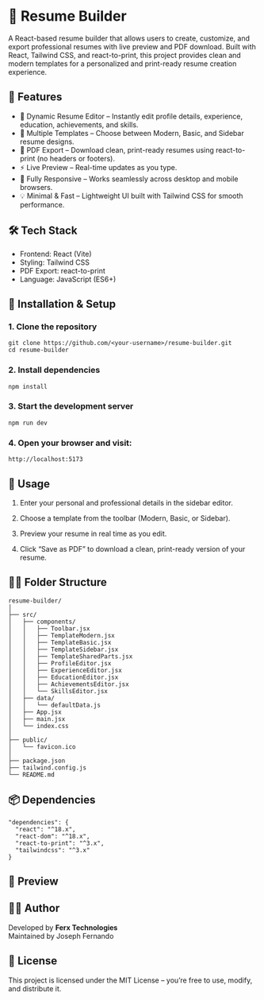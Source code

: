 # 📄 Resume Builder
A React-based resume builder that allows users to create, customize, and export professional resumes with live preview and PDF download. Built with React, Tailwind CSS, and react-to-print, this project provides clean and modern templates for a personalized and print-ready resume creation experience.

## 🚀 Features
* 🧩 Dynamic Resume Editor – Instantly edit profile details, experience, education, achievements, and skills.
* 🎨 Multiple Templates – Choose between Modern, Basic, and Sidebar resume designs.
* 💾 PDF Export – Download clean, print-ready resumes using react-to-print (no headers or footers).
* ⚡ Live Preview – Real-time updates as you type.
* 🎯 Fully Responsive – Works seamlessly across desktop and mobile browsers.
* 💡 Minimal & Fast – Lightweight UI built with Tailwind CSS for smooth performance.

## 🛠️ Tech Stack
* Frontend: React (Vite)
* Styling: Tailwind CSS
* PDF Export: react-to-print
* Language: JavaScript (ES6+)

## 🧰 Installation & Setup
### 1. Clone the repository
```
git clone https://github.com/<your-username>/resume-builder.git
cd resume-builder
```

### 2. Install dependencies
```
npm install
```

### 3. Start the development server
```
npm run dev
```
### 4. Open your browser and visit:
```
http://localhost:5173
```

## 🧾 Usage
1. Enter your personal and professional details in the sidebar editor.
2. Choose a template from the toolbar (Modern, Basic, or Sidebar).

3. Preview your resume in real time as you edit.

4. Click “Save as PDF” to download a clean, print-ready version of your resume.

## 🧑‍💻 Folder Structure
```
resume-builder/
│
├── src/
│   ├── components/
│   │   ├── Toolbar.jsx
│   │   ├── TemplateModern.jsx
│   │   ├── TemplateBasic.jsx
│   │   ├── TemplateSidebar.jsx
│   │   ├── TemplateSharedParts.jsx
│   │   ├── ProfileEditor.jsx
│   │   ├── ExperienceEditor.jsx
│   │   ├── EducationEditor.jsx
│   │   ├── AchievementsEditor.jsx
│   │   └── SkillsEditor.jsx
│   ├── data/
│   │   └── defaultData.js
│   ├── App.jsx
│   ├── main.jsx
│   └── index.css
│
├── public/
│   └── favicon.ico
│
├── package.json
├── tailwind.config.js
└── README.md
```

## 📦 Dependencies
```
"dependencies": {
  "react": "^18.x",
  "react-dom": "^18.x",
  "react-to-print": "^3.x",
  "tailwindcss": "^3.x"
}
```

## 📸 Preview

## 🧑‍🎨 Author
Developed by **Ferx Technologies**<br>
Maintained by Joseph Fernando

## 📜 License
This project is licensed under the MIT License – you’re free to use, modify, and distribute it.

